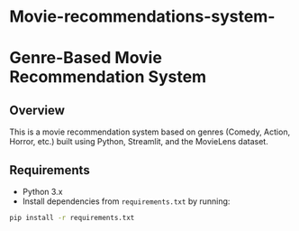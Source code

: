 # Movie-recommendations-system-
# Genre-Based Movie Recommendation System

## Overview
This is a movie recommendation system based on genres (Comedy, Action, Horror, etc.) built using Python, Streamlit, and the MovieLens dataset.

## Requirements
- Python 3.x
- Install dependencies from `requirements.txt` by running:
```bash
pip install -r requirements.txt
